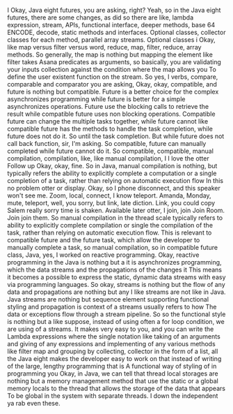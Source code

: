 I Okay, Java eight futures, you are asking, right? Yeah, so in the Java eight futures, there are some changes, as did so there are like, lambda expression, stream, APIs, functional interface, deeper methods, base 64 ENCODE, decode, static methods and interfaces. Optional classes, collector classes for each method, parallel array streams.
Optional classes i
Okay, like map versus filter versus word, reduce, map, filter, reduce, array methods. So generally, the map is nothing but mapping the element like filter takes Asana predicates as arguments, so basically, you are validating your inputs collection against the condition where the map allows you To define the user existent function on the stream. So
yes, I verbs,
compare, comparable and comparator you are asking,
Okay,
okay, compatible, and future is nothing but compatible. Future is a better choice for the complex asynchronizes programming while future is better for a simple
asynchronizes operations.
Future use the blocking calls to retrieve the result while compatible future uses non blocking operations. Compatible future can change the multiple tasks together, while future cannot like compatible future has the methods to handle the task completion, while future does not do it. So
until the task completion. But while future does not
call back function, sir, I'm asking.
So compatible, future can manually completed while future cannot do it. So compatible,
compatible,
manual compilation,
compilation,
like, like manual compilation, I
I love the
otter Follow up
Okay, okay, fine.
So in Java, manual compilation is nothing, but typically refers the ability to explicitly complete a computation or a single completion of a task, rather than relying on automatic execution flow In this
no problem otter or display.
Okay, so I phone
disconnect, and this speaker won't see me. Zoom, local, connect, I know teleport.
Amanda, Monday, mute, teleport,
well, you
sorry,
but link, late diction. Link, you could copy Salem really sorry time is shaken. Available later otter, I join,
join Join Room.
Join join them.
So manual compilation in the thread scale typically refers to ability to explicitly complete compilation or single the compilation of the task, rather than relying on automatic execution flow. This is relevant to compatible future and the future task, which allow the developer to manually complete a task, so manual compilation, so in compatible future class, Java,
yes, I worked on reactive programming.
Okay, reactive programming in the Java is nothing but a it is asynchronizes programming, which the data streams and the propagations of the changes it This means it becomes a possible to express the static, dynamic data streams with easy
via programming languages. So
okay, streams is nothing but the flow of any data and propagations are nothing but any I
like streams are not like in Java. Java streams are nothing but sequence element supporting functional styling and propagation is context of a streams usually refers to how The data or exceptions flow through a stream pipeline. So
so the functional style is nothing but a like suppose, instead of using often a for loop condition, we are using of a streams. It makes very easy to you, and you can write the Lambda expressions where the single notation like taking of an arguments and giving of any expressions and implementing of any various methods like filter map and grouping by collecting, collector in the form of a list, all the Java eight makes the developer easy to work on that instead of writing of the large, lengthy programming that is A functional way of styling of in programming you
Okay, in Java, we can tell that thread local storages are nothing but a memory management method that use the static or a global memory locals to the thread that allows the storage of the data that appears To be global in the system with separate threads. I
down the independent ya
rab even these.